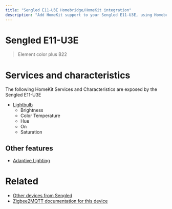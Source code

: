 ```yaml
---
title: "Sengled E11-U3E Homebridge/HomeKit integration"
description: "Add HomeKit support to your Sengled E11-U3E, using Homebridge, Zigbee2MQTT and homebridge-z2m."
---
```

<!---
This file has been GENERATED using src/docgen/docgen.ts
DO NOT EDIT THIS FILE MANUALLY!
-->
# Sengled E11-U3E
> Element color plus B22


# Services and characteristics
The following HomeKit Services and Characteristics are exposed by
the Sengled E11-U3E

* [Lightbulb](../../light.md)
  * Brightness
  * Color Temperature
  * Hue
  * On
  * Saturation


## Other features
* [Adaptive Lighting](../../light.md)


# Related
* [Other devices from Sengled](../index.md#sengled)
* [Zigbee2MQTT documentation for this device](https://www.zigbee2mqtt.io/devices/E11-U3E.html)
